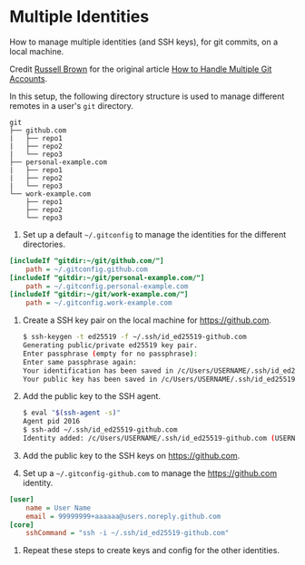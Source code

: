 # Multiple Identities

How to manage multiple identities (and SSH keys), for git commits, on a local machine.

Credit [Russell Brown](https://medium.com/@brownian) for the original article [How to Handle Multiple Git Accounts](https://medium.com/expedia-group-tech/how-to-handle-multiple-git-accounts-385afe430d5a).

In this setup, the following directory structure is used to manage different remotes in a user's `git` directory.

```text
git
├── github.com
|   ├── repo1
|   ├── repo2
|   └── repo3
├── personal-example.com
|   ├── repo1
|   ├── repo2
|   └── repo3
└── work-example.com
    ├── repo1
    ├── repo2
    └── repo3
```

1. Set up a default `~/.gitconfig` to manage the identities for the different directories.

```ini
[includeIf "gitdir:~/git/github.com/"]
    path = ~/.gitconfig.github.com
[includeIf "gitdir:~/git/personal-example.com/"]
    path = ~/.gitconfig.personal-example.com
[includeIf "gitdir:~/git/work-example.com/"]
    path = ~/.gitconfig.work-example.com
```

1. Create a SSH key pair on the local machine for <https://github.com>.

   ```sh
   $ ssh-keygen -t ed25519 -f ~/.ssh/id_ed25519-github.com
   Generating public/private ed25519 key pair.
   Enter passphrase (empty for no passphrase): 
   Enter same passphrase again: 
   Your identification has been saved in /c/Users/USERNAME/.ssh/id_ed25519-github.com
   Your public key has been saved in /c/Users/USERNAME/.ssh/id_ed25519-github.com.pub
   ```

1. Add the public key to the SSH agent.

   ```sh
   $ eval "$(ssh-agent -s)"
   Agent pid 2016
   $ ssh-add ~/.ssh/id_ed25519-github.com
   Identity added: /c/Users/USERNAME/.ssh/id_ed25519-github.com (USERNAME@HOSTNAME)
   ```

1. Add the public key to the SSH keys on <https://github.com>.

1. Set up a `~/.gitconfig-github.com` to manage the <https://github.com> identity.

```ini
[user]
    name = User Name
    email = 99999999+aaaaaa@users.noreply.github.com
[core]
    sshCommand = "ssh -i ~/.ssh/id_ed25519-github.com"
```

1. Repeat these steps to create keys and config for the other identities.
